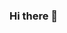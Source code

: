 ### Hi there 👋

<!--
**DanielleVasquez/DanielleVasquez** is a ✨ _special_ ✨ repository because its `README.md` (this file) appears on your GitHub profile.

Here are some ideas to get you started:

- 🔭 I’m currently working on completing my MLIS at Drexel University...
- 🌱 I’m currently learning how to grow a better garden, what being a full time mother and grad student looks like, the basics of piano playing, and how to quilt...
- 👯 I’m looking to collaborate on garden projects, literacy initiatives, children's library programing, etc. ...
- 🤔 I’m looking for help with ...
- 💬 Ask me about ...
- 📫 How to reach me: ...
- 😄 Pronouns:She/Her ...
- ⚡ Fun fact:I grew up with a dog that we later found out was part wolf ...
-->
